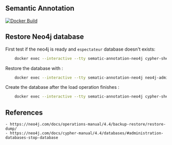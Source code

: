 ## Semantic Annotation

[![Docker Build](https://github.com/celluloid-camp/semantic-annotation/actions/workflows/docker-build.yml/badge.svg?event=push)](https://github.com/celluloid-camp/semantic-annotation/actions/workflows/docker-build.yml)
## Restore Neo4j database

First test if the neo4j is ready and `espectateur` database doesn't exists:

```bash
    docker exec --interactive --tty sematic-annotation-neo4j cypher-shell -u  neo4j  -p espectateurneo4j "SHOW DATABASES"
```

Restore the database with : 

```bash
    docker exec --interactive --tty sematic-annotation-neo4j neo4j-admin load --from=/dump/espectateur.dump  --database espectateur
```


Create the database after the load operation finishes :

```bash
    docker exec --interactive --tty sematic-annotation-neo4j cypher-shell -u  neo4j  -p espectateurneo4j "CREATE DATABASE espectateur"
```


## References

    - https://neo4j.com/docs/operations-manual/4.4/backup-restore/restore-dump/
    - https://neo4j.com/docs/cypher-manual/4.4/databases/#administration-databases-stop-database




